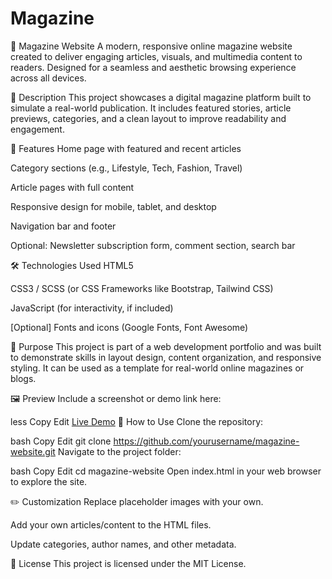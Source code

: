 # Magazine
📰 Magazine Website
A modern, responsive online magazine website created to deliver engaging articles, visuals, and multimedia content to readers. Designed for a seamless and aesthetic browsing experience across all devices.

📌 Description
This project showcases a digital magazine platform built to simulate a real-world publication. It includes featured stories, article previews, categories, and a clean layout to improve readability and engagement.

🚀 Features
Home page with featured and recent articles

Category sections (e.g., Lifestyle, Tech, Fashion, Travel)

Article pages with full content

Responsive design for mobile, tablet, and desktop

Navigation bar and footer

Optional: Newsletter subscription form, comment section, search bar

🛠️ Technologies Used
HTML5

CSS3 / SCSS (or CSS Frameworks like Bootstrap, Tailwind CSS)

JavaScript (for interactivity, if included)

[Optional] Fonts and icons (Google Fonts, Font Awesome)

🎯 Purpose
This project is part of a web development portfolio and was built to demonstrate skills in layout design, content organization, and responsive styling. It can be used as a template for real-world online magazines or blogs.

🖼️ Preview
Include a screenshot or demo link here:

less
Copy
Edit
[Live Demo](https://your-magazine-demo-link.com)
📁 How to Use
Clone the repository:

bash
Copy
Edit
git clone https://github.com/yourusername/magazine-website.git
Navigate to the project folder:

bash
Copy
Edit
cd magazine-website
Open index.html in your web browser to explore the site.

✏️ Customization
Replace placeholder images with your own.

Add your own articles/content to the HTML files.

Update categories, author names, and other metadata.

📄 License
This project is licensed under the MIT License.

